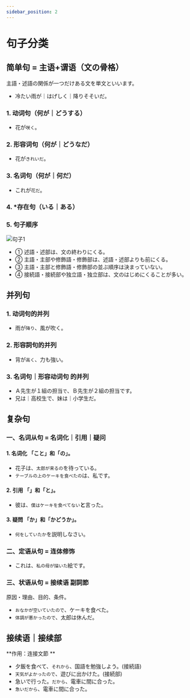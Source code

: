 ```yaml
---
sidebar_position: 2
---
```


# 句子分类

## 简单句 = 主语+谓语（文の骨格）
主語・述語の関係が一つだけある文を単文といいます。
- 冷たい雨が｜はげしく｜降りそそいだ。

### 1. 动词句（何が｜どうする）
- 花が`咲く`。
### 2. 形容词句（何が｜どうなだ）
- 花が`きれいだ`。
### 3. 名词句（何が｜何だ）
- これが`花だ`。
### 4. *存在句（いる｜ある）

### 5. 句子顺序
![句子1](/img/japanese/句子.png)

- ① 述語・述部は、文の終わりにくる。
- ② 主語・主部や修飾語・修飾部は、述語・述部よりも前にくる。
- ③ 主語・主部と修飾語・修飾部の並ぶ順序は決まっていない。
- ④ 接続語・接続部や独立語・独立部は、文のはじめにくることが多い。


## 并列句

### 1. 动词句的并列
- 雨が`降り`、風が吹く。

### 2. 形容詞句的并列
- 背が`高く`、力も強い。

### 3. 名词句｜形容动词句 的并列
- Ａ先生が１組の担当`で`、Ｂ先生が２組の担当です。
- 兄は｜高校生で、妹は｜小学生だ。


## 复杂句

### 一、名词从句 = 名词化｜引用｜疑问

#### 1. 名词化 「こと」和「の」。
- 花子は、`太郎が来るの`を待っている。
- `テーブルの上のケーキを食べたの`は、私です。

#### 2. 引用 「」和「と」。
- 彼は、`僕はケーキを食べてない`**と**言った。

#### 3. 疑問 「か」和「かどうか」。
- `何をしていたか`を説明しなさい。

### 二、定语从句 = 连体修饰
- これは、`私の母が描いた`絵です。

### 三、状语从句 = 接续语 副詞節
原因・理由、目的、条件。

- `おなかが空いていたので`、ケーキを食べた。
- `体調が悪かったので`、太郎は休んだ。

## 接续语｜接续部
**作用：连接文節 **
- 夕飯を食べて、`それから`、国語を勉強しよう。(接続語)
- `天気がよかったので`、遊びに出かけた。(接続部)
- 急いで行った。`だから`、電車に間に合った。
- `急いだから`、電車に間に合った。
